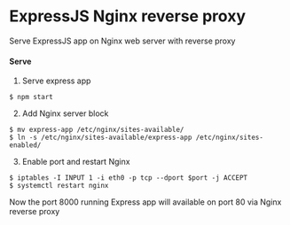 # ExpressJS Nginx reverse proxy
Serve ExpressJS app on Nginx web server with reverse proxy

#### Serve
1. Serve express app
```
$ npm start
```
2. Add Nginx server block
```
$ mv express-app /etc/nginx/sites-available/
$ ln -s /etc/nginx/sites-available/express-app /etc/nginx/sites-enabled/
```
3. Enable port and restart Nginx
```
$ iptables -I INPUT 1 -i eth0 -p tcp --dport $port -j ACCEPT
$ systemctl restart nginx
```
Now the port 8000 running Express app will available on port 80 via Nginx reverse proxy